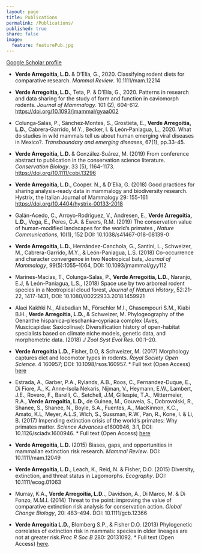 ```yaml
---
layout: page
title: Publications
permalink: /Publications/
published: true
share: false
image: 
  feature: featurePub.jpg
---
```


[Google Scholar profile](https://scholar.google.com.au/citations?user=Ii0dP6kAAAAJ&hl=en)

+ **Verde Arregoitia, L.D.** & D’Elía, G., 2020. Classifying rodent diets for comparative research. _Mammal Review_. 10.1111/mam.12214

+ **Verde Arregoitia, L.D.**, Teta, P. & D’Elía, G., 2020. Patterns in research and data sharing for the study of form and function in caviomorph rodents. _Journal of Mammalogy_. 101 (2), 604-612. https://doi.org/10.1093/jmammal/gyaa002

+ Colunga‐Salas, P., Sánchez‐Montes, S., Grostieta, E., **Verde Arregoitia, L.D.**, Cabrera‐Garrido, M.Y., Becker, I. & León‐Paniagua, L., 2020. What do studies in wild mammals tell us about human emerging viral diseases in Mexico?. _Transboundary and emerging diseases_, 67(1), pp.33-45.

+ **Verde Arregoitia, L.D.** & González‐Suárez, M. (2019) From conference abstract to publication in the conservation science literature. _Conservation Biology_. 33 (5), 1164-1173. https://doi.org/10.1111/cobi.13296

+ **Verde Arregoitia, L.D.**, Cooper. N., & D’Elía, G. (2018) Good practices for sharing analysis-ready data in mammalogy and biodiversity research. Hystrix, the Italian Journal of Mammalogy 29: 155-161 https://doi.org/10.4404/hystrix-00133-2018

+ Galán-Acedo, C., Arroyo-Rodríguez, V., Andresen, E., **Verde Arregoitia, L.D.,** Vega, E., Peres, C.A. & Ewers, R.M. (2019)  The conservation value of human-modified landscapes for the world’s primates , _Nature Communications_, 10(1), 152 DOI:  10.1038/s41467-018-08139-0

+ **Verde Arregoitia, L.D.**, Hernández-Canchola, G., Santini, L., Schweizer, M., Cabrera-Garrido, M.Y., & León-Paniagua, L.S. (2018) Co-occurrence and character convergence in two Neotropical bats, _Journal of Mammalogy_, 99(5):1055–1064, DOI: 10.1093/jmammal/gyy112

+ Marines-Macías, T., Colunga-Salas, P., **Verde Arregoitia, L.D.**, Naranjo, E.J, & León-Paniagua, L.S., (2018) Space use by two arboreal rodent species in a Neotropical cloud forest, _Journal of Natural History_, 52:21-22, 1417-1431, DOI: 10.1080/00222933.2018.1459921

+ Alaei Kakhki N., Aliabadian M., Förschler M.I., Ghasempouri S.M., Kiabi B.H., **Verde Arregoitia, L.D.**, & Schweizer, M. Phylogeography of the Oenanthe hispanica–pleschanka–cypriaca complex (Aves, Muscicapidae: Saxicolinae): Diversification history of open-habitat specialists based on climate niche models, genetic data, and morphometric data. (2018) _J Zool Syst Evol Res_. 00:1–20. 

+ **Verde Arregoitia L.D.**, Fisher, D.O, & Schweizer, M. (2017) Morphology captures diet and locomotor types in rodents. _Royal Society Open Science_. 4 160957; DOI: 10.1098/rsos.160957. * Full text (Open Access) [here](http://rsos.royalsocietypublishing.org/content/4/1/160957)

+ Estrada, A., Garber, P.A., Rylands, A.B., Roos, C., Fernandez-Duque, E., Di Fiore, A., K. Anne-Isola Nekaris, Nijman, V., Heymann, E.W., Lambert, J.E., Rovero, F., Barelli, C., Setchell, J.M, Gillespie, T.A., Mittermeier, R.A., **Verde Arregoitia, L.D.,** de Guinea, M.,  Gouveia, S., Dobrovolski, R., Shanee, S., Shanee, N., Boyle, S.A., Fuentes, A., MacKinnon, K.C., Amato, K.L, Meyer, A.L.S, Wich, S., Sussman, R.W., Pan, R., Kone, I.  & Li, B. (2017) Impending extinction crisis of the world’s primates: Why primates matter. _Science Advances_ e1600946, 3:1, DOI: 10.1126/sciadv.1600946. * Full text (Open Access) [here](http://advances.sciencemag.org/content/3/1/e1600946)

+ **Verde Arregoitia, L.D.** (2015) Biases, gaps, and opportunities in mammalian extinction risk research. _Mammal Review_. DOI: 10.1111/mam.12049


+ **Verde Arregoitia, L.D.**, Leach, K., Reid, N. & Fisher, D.O. (2015) Diversity, extinction, and threat status in Lagomorphs. _Ecography_. DOI: 10.1111/ecog.01063


+ Murray, K.A., **Verde Arregoitia, L.D.**., Davidson, A., Di Marco, M. & Di Fonzo, M.M.I. (2014) Threat to the point: improving the value of comparative extinction risk analysis for conservation action. _Global Change Biology_, 20: 483–494. DOI: 10.1111/gcb.12366


+ **Verde Arregoitia L.D.**, Blomberg S.P., & Fisher D.O. (2013) Phylogenetic correlates of extinction risk in mammals: species in older lineages are not at greater risk._Proc R Soc B_ 280: 20131092. * Full text (Open Access) [here](http://rspb.royalsocietypublishing.org/content/280/1765/20131092.short).
